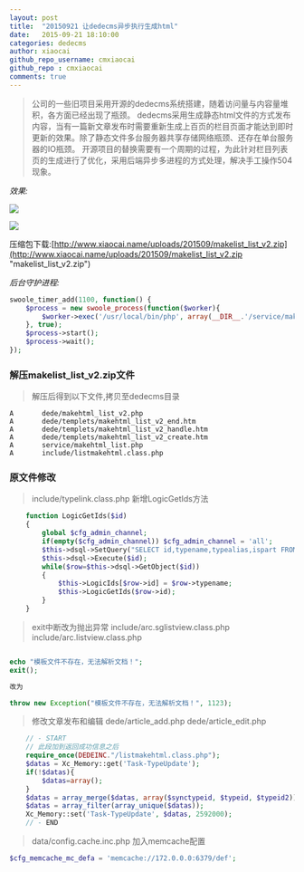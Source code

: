 ```yaml
---
layout: post
title:  "20150921 让dedecms异步执行生成html"
date:   2015-09-21 18:10:00
categories: dedecms
author: xiaocai
github_repo_username: cmxiaocai
github_repo : cmxiaocai
comments: true
---
```



>公司的一些旧项目采用开源的dedecms系统搭建，随着访问量与内容量堆积，各方面已经出现了瓶颈。
>dedecms采用生成静态html文件的方式发布内容，当有一篇新文章发布时需要重新生成上百页的栏目页面才能达到即时更新的效果。除了静态文件多台服务器共享存储网络瓶颈、还存在单台服务器的IO瓶颈。
>开源项目的替换需要有一个周期的过程，为此针对栏目列表页的生成进行了优化，采用后端异步多进程的方式处理，解决手工操作504现象。

*效果:*

![](http://www.xiaocai.name/uploads/201509/dedecms-makehtml1.jpg)

![](http://www.xiaocai.name/uploads/201509/dedecms-makehtml2.jpg)

压缩包下载:[http://www.xiaocai.name/uploads/201509/makelist_list_v2.zip](http://www.xiaocai.name/uploads/201509/makelist_list_v2.zip "makelist_list_v2.zip")

*后台守护进程:*

~~~php
swoole_timer_add(1100, function() {
    $process = new swoole_process(function($worker){
        $worker->exec('/usr/local/bin/php', array(__DIR__.'/service/makehtml_list.php'));
    }, true);
    $process->start();
    $process->wait();
});
~~~

<!-- more -->

### 解压makelist_list_v2.zip文件

>解压后得到以下文件,拷贝至dedecms目录

~~~
A       dede/makehtml_list_v2.php
A       dede/templets/makehtml_list_v2_end.htm
A       dede/templets/makehtml_list_v2_handle.htm
A       dede/templets/makehtml_list_v2_create.htm
A       service/makehtml_list.php
A       include/listmakehtml.class.php
~~~

### 原文件修改

> include/typelink.class.php
> 新增LogicGetIds方法

~~~php
    function LogicGetIds($id)
    {
        global $cfg_admin_channel;
        if(empty($cfg_admin_channel)) $cfg_admin_channel = 'all';
        $this->dsql->SetQuery("SELECT id,typename,typealias,ispart FROM #@__arctype WHERE reid='".$id."' AND ispart<>2 ORDER BY sortrank ASC");
        $this->dsql->Execute($id);
        while($row=$this->dsql->GetObject($id))
        {
            $this->LogicIds[$row->id] = $row->typename;
            $this->LogicGetIds($row->id);
        }
    }
~~~

> exit中断改为抛出异常
> include/arc.sglistview.class.php
> include/arc.listview.class.php

~~~php

echo "模板文件不存在，无法解析文档！";
exit();

改为

throw new Exception("模板文件不存在，无法解析文档！", 1123);

~~~

> 修改文章发布和编辑
> dede/article_add.php
> dede/article_edit.php

~~~php
    // - START
    // 此段加到返回成功信息之后
    require_once(DEDEINC."/listmakehtml.class.php");
    $datas = Xc_Memory::get('Task-TypeUpdate');
    if(!$datas){
        $datas=array();
    }
    $datas = array_merge($datas, array($synctypeid, $typeid, $typeid2));
    $datas = array_filter(array_unique($datas));
    Xc_Memory::set('Task-TypeUpdate', $datas, 2592000);
    // - END
~~~

> data/config.cache.inc.php
> 加入memcache配置

~~~php
$cfg_memcache_mc_defa = 'memcache://172.0.0.0:6379/def';
~~~